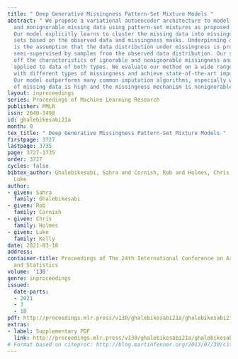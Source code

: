 ```yaml
---
title: " Deep Generative Missingness Pattern-Set Mixture Models "
abstract: " We propose a variational autoencoder architecture to model both ignorable
  and nonignorable missing data using pattern-set mixtures as proposed by Little (1993).
  Our model explicitly learns to cluster the missing data into missingness pattern
  sets based on the observed data and missingness masks. Underpinning our approach
  is the assumption that the data distribution under missingness is probabilistically
  semi-supervised by samples from the observed data distribution. Our setup trades
  off the characteristics of ignorable and nonignorable missingness and can thus be
  applied to data of both types. We evaluate our method on a wide range of data sets
  with different types of missingness and achieve state-of-the-art imputation performance.
  Our model outperforms many common imputation algorithms, especially when the amount
  of missing data is high and the missingness mechanism is nonignorable. "
layout: inproceedings
series: Proceedings of Machine Learning Research
publisher: PMLR
issn: 2640-3498
id: ghalebikesabi21a
month: 0
tex_title: " Deep Generative Missingness Pattern-Set Mixture Models "
firstpage: 3727
lastpage: 3735
page: 3727-3735
order: 3727
cycles: false
bibtex_author: Ghalebikesabi, Sahra and Cornish, Rob and Holmes, Chris and Kelly,
  Luke
author:
- given: Sahra
  family: Ghalebikesabi
- given: Rob
  family: Cornish
- given: Chris
  family: Holmes
- given: Luke
  family: Kelly
date: 2021-03-18
address: 
container-title: Proceedings of The 24th International Conference on Artificial Intelligence
  and Statistics
volume: '130'
genre: inproceedings
issued:
  date-parts:
  - 2021
  - 3
  - 18
pdf: http://proceedings.mlr.press/v130/ghalebikesabi21a/ghalebikesabi21a.pdf
extras:
- label: Supplementary PDF
  link: http://proceedings.mlr.press/v130/ghalebikesabi21a/ghalebikesabi21a-supp.pdf
# Format based on citeproc: http://blog.martinfenner.org/2013/07/30/citeproc-yaml-for-bibliographies/
---
```

